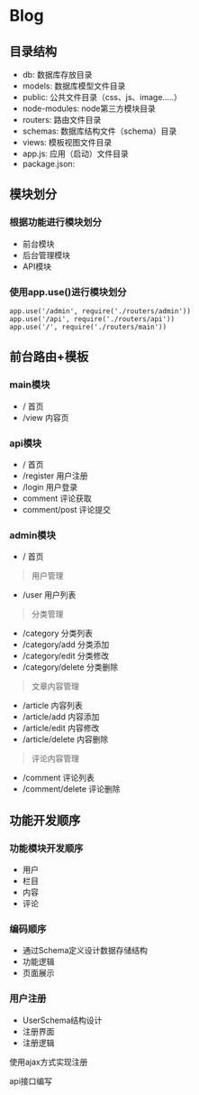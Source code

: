 # Blog

## 目录结构

>
- db:                数据库存放目录
- models:            数据库模型文件目录
- public:            公共文件目录（css、js、image.....）
- node-modules:      node第三方模块目录
- routers:           路由文件目录
- schemas:           数据库结构文件（schema）目录
- views:             模板视图文件目录
- app.js:            应用（启动）文件目录
- package.json:

## 模块划分

### 根据功能进行模块划分

- 前台模块
- 后台管理模块
- API模块

### 使用app.use()进行模块划分

    app.use('/admin', require('./routers/admin'))
	app.use('/api', require('./routers/api'))
    app.use('/', require('./routers/main'))

## 前台路由+模板

### main模块

>
- /     首页
- /view 内容页

### api模块

>
- /     		首页
- /register		用户注册
- /login		用户登录
- comment		评论获取
- comment/post	评论提交

### admin模块

>
- /				首页

> 用户管理
>
- /user			用户列表

> 分类管理
>
- /category			分类列表
- /category/add		分类添加
- /category/edit	分类修改
- /category/delete	分类删除

> 文章内容管理
>
- /article			内容列表
- /article/add		内容添加
- /article/edit	    内容修改
- /article/delete	内容删除

> 评论内容管理
>
- /comment			评论列表
- /comment/delete	评论删除

## 功能开发顺序

### 功能模块开发顺序

- 用户
- 栏目
- 内容
- 评论

### 编码顺序

- 通过Schema定义设计数据存储结构
- 功能逻辑
- 页面展示

### 用户注册

- UserSchema结构设计
- 注册界面
- 注册逻辑
>
使用ajax方式实现注册
>
api接口编写